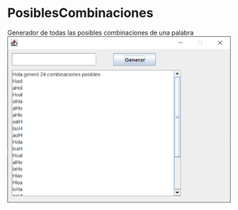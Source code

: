 # PosiblesCombinaciones
Generador de todas las posibles combinaciones de una palabra
![captura](./Captura.PNG)